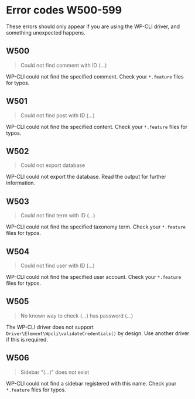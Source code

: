 # Error codes W500-599

These errors should only appear if you are using the WP-CLI driver, and something unexpected happens.

## W500
> Could not find comment with ID (...)

WP-CLI could not find the specified comment.
Check your `*.feature` files for typos.

## W501
> Could not find post with ID (...)

WP-CLI could not find the specified content.
Check your `*.feature` files for typos.

## W502
> Could not export database

WP-CLI could not export the database.
Read the output for further information.

## W503
> Could not find term with ID (...)

WP-CLI could not find the specified taxonomy term.
Check your `*.feature` files for typos.

## W504
> Could not find user with ID (...)

WP-CLI could not find the specified user account.
Check your `*.feature` files for typos.

## W505
> No known way to check (...) has password (...)

The WP-CLI driver does not support `Driver\Element\Wpcli\validateCredentials()` by design.
Use another driver if this is required.

## W506
> Sidebar "(...)" does not exist

WP-CLI could not find a sidebar registered with this name.
Check your `*.feature` files for typos.
